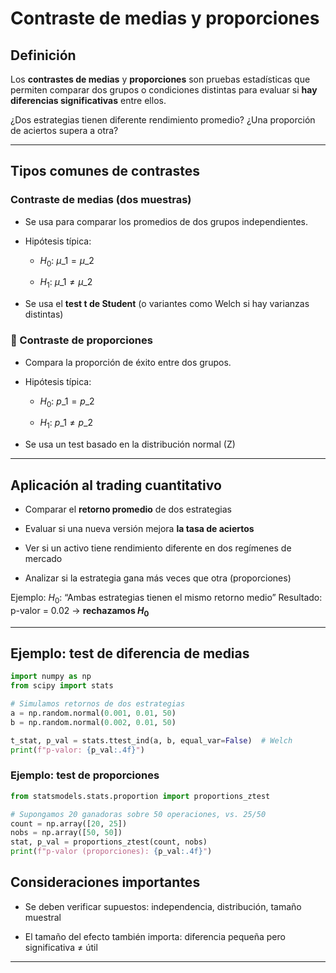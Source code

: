# Contraste de medias y proporciones

## Definición

Los **contrastes de medias** y **proporciones** son pruebas estadísticas que permiten comparar dos grupos o condiciones distintas para evaluar si **hay diferencias significativas** entre ellos.

¿Dos estrategias tienen diferente rendimiento promedio?
¿Una proporción de aciertos supera a otra?

***

## Tipos comunes de contrastes

### Contraste de medias (dos muestras)

* Se usa para comparar los promedios de dos grupos independientes.

* Hipótesis típica:

  * $H_0$: $\mu\_1 = \mu\_2$

  * $H_1$: $\mu\_1 \neq \mu\_2$

* Se usa el **test t de Student** (o variantes como Welch si hay varianzas distintas)

### 📌 Contraste de proporciones

* Compara la proporción de éxito entre dos grupos.

* Hipótesis típica:

  * $H_0$: $p\_1 = p\_2$

  * $H_1$: $p\_1 \neq p\_2$

* Se usa un test basado en la distribución normal (Z)

***

## Aplicación al trading cuantitativo

* Comparar el **retorno promedio** de dos estrategias

* Evaluar si una nueva versión mejora **la tasa de aciertos**

* Ver si un activo tiene rendimiento diferente en dos regímenes de mercado

* Analizar si la estrategia gana más veces que otra (proporciones)

Ejemplo:
$H_0$: “Ambas estrategias tienen el mismo retorno medio”
Resultado: p-valor = 0.02 → **rechazamos $H_0$**

***

## Ejemplo: test de diferencia de medias

```python
import numpy as np
from scipy import stats

# Simulamos retornos de dos estrategias
a = np.random.normal(0.001, 0.01, 50)
b = np.random.normal(0.002, 0.01, 50)

t_stat, p_val = stats.ttest_ind(a, b, equal_var=False)  # Welch
print(f"p-valor: {p_val:.4f}")
```

### Ejemplo: test de proporciones

```python
from statsmodels.stats.proportion import proportions_ztest

# Supongamos 20 ganadoras sobre 50 operaciones, vs. 25/50
count = np.array([20, 25])
nobs = np.array([50, 50])
stat, p_val = proportions_ztest(count, nobs)
print(f"p-valor (proporciones): {p_val:.4f}")

```
## Consideraciones importantes

* Se deben verificar supuestos: independencia, distribución, tamaño muestral

* El tamaño del efecto también importa: diferencia pequeña pero significativa ≠ útil

***
